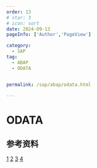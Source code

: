 ```yaml
---
order: 13
# star: 3
# icon: sort
date: 2024-09-13
pageInfo: ['Author','PageView']

category:
  - SAP
tag:
  - ABAP
  - ODATA


permalink: /sap/abap/odata.html

---
```



# ODATA


## 参考资料
[1](https://wenku.csdn.net/column/4vngztowei)
[2](https://help.sap.com/docs/ABAP_PLATFORM_NEW/a7b390faab1140c087b8926571e942b7/537758e0deb0477386ea400c915073b3.html?locale=en-US&q=ODATA)
[3](https://help.sap.com/docs/ABAP_PLATFORM_NEW/6f3c61a7a5b94447b80e72f722b0aad7/4166e6938652441d90261fcc3eca45b6.html?locale=en-US&version=201909.latest)
[4](https://blog.csdn.net/champaignwolf/article/details/128804590)
